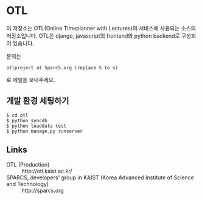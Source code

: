 OTL
=====

이 저장소는 OTL(Online Timeplanner with Lectures)의 서비스에 사용되는 소스의 저장소입니다.
OTL은 django, javascript의 frontend와 python backend로 구성되어 있습니다.

문의는

	otlproject at 5parc5.org (replace 5 to s)

로 메일을 보내주세요.

개발 환경 세팅하기
-----

	$ cd otl
	$ python syncdb
	$ python loaddata test
	$ python manage.py runserver

Links
-----

<dl>
  <dt>OTL (Production)</dt>
  <dd>http://otl.kaist.ac.kr/</dd>
  <dt>SPARCS, developers' group in KAIST (Korea Advanced Institute of Science and Technology)</dt>
  <dd>http://sparcs.org</dd>
</dl>
     
